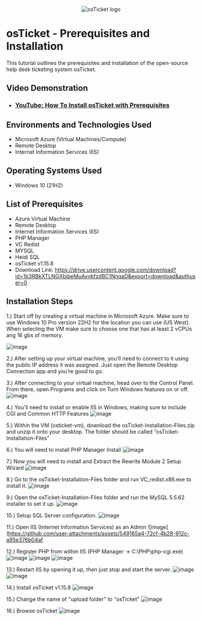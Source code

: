 <p align="center">
<img src="https://i.imgur.com/Clzj7Xs.png" alt="osTicket logo"/>
</p>

<h1>osTicket - Prerequisites and Installation</h1>
This tutorial outlines the prerequisites and installation of the open-source help desk ticketing system osTicket.<br />


<h2>Video Demonstration</h2>

- ### [YouTube: How To Install osTicket with Prerequisites](https://www.youtube.com)

<h2>Environments and Technologies Used</h2>

- Microsoft Azure (Virtual Machines/Compute)
- Remote Desktop
- Internet Information Services (IIS)

<h2>Operating Systems Used </h2>

- Windows 10</b> (21H2)

<h2>List of Prerequisites</h2>

- Azure Virtual Machine
- Remote Desktop
- Internet Information Services (IIS)
- PHP Manager
- VC Redist
- MYSQL
- Heidi SQL
- osTicket v1.15.8
- Download Link: https://drive.usercontent.google.com/download?id=1b3RBkXTLNGXbibeMuAynkfzdBC1NnqaD&export=download&authuser=0

<h2>Installation Steps</h2>

1.) Start off  by creating a virtual machine in Microsoft Azure. Make sure to use Windows 10 Pro version 22H2 for the location you can use (US West). When selecting the VM make sure to choose one that has at least 2 vCPUs ang 16 gbs of memory.

![image](https://github.com/user-attachments/assets/b737b17a-a96c-4452-9ae6-f1432f4e5c1c)


2.) After setting up your virtual machine, you’ll need to connect to it using the public IP address it was assigned. Just open the Remote Desktop Connection app and you’re good to go.

3.) After connecting to your virtual machine, head over to the Control Panel. From there, open Programs and click on Turn Windows features on or off.
![image](https://github.com/user-attachments/assets/ea88f70f-0e33-4fbf-88e7-0b9076e9f7dc)

4.) You'll need to install or enable IIS in Windows, making sure to include CGI and Common HTTP Features
![image](https://github.com/user-attachments/assets/9a67e5c4-c8b0-4ac4-98cb-2da2859fca4e)

5.) Within the VM (osticket-vm), download the osTicket-Installation-Files.zip and unzip it onto your desktop. The folder should be called “osTicket-Installation-Files”

6.) You will need to install PHP Manager Install
![image](https://github.com/user-attachments/assets/07a1cf4f-cb8e-4cd7-928f-a3f9aad6fbdc)

7.) Now you will need to install and Extract the Rewrite Module 2 Setup Wizard
![image](https://github.com/user-attachments/assets/1c6c3f10-f204-45f5-8c82-1f5f7ea757f0)

8.) Go to the osTicket-Installation-Files folder and run VC_redist.x86.exe to install it.
![image](https://github.com/user-attachments/assets/c209a261-0710-4fe3-a1d6-94ca6fd2d898)

9.) Open the osTicket-Installation-Files folder and run the MySQL 5.5.62 installer to set it up.
![image](https://github.com/user-attachments/assets/a1568a85-64bd-4198-8e72-6341a7b18542)

10.) Setup SQL Server configuration.
![image](https://github.com/user-attachments/assets/e2507ce5-8e8d-4572-a824-4b00f8a4f44d)

11.) Open IIS (Internet Information Services) as an Admin
![image](https://github.com/user-attachments/assets/549165a4-72cf-4b28-912c-a95e376b04af

12.) Register PHP from within IIS (PHP Manager -> C:\PHP\php-cgi.exe)
![image](https://github.com/user-attachments/assets/cd99b35a-1679-4cb1-949a-e8ecfc8db453)
![image](https://github.com/user-attachments/assets/7b9704fa-60db-4307-a033-1ec19e2e070c)
![image](https://github.com/user-attachments/assets/228444f9-3565-4a94-b4a1-82490304dae2)

13.) Restart IIS by opening it up, then just stop and start the server.
![image](https://github.com/user-attachments/assets/ff15a1b5-df04-4bcd-9fd0-c689ebc45776)
![image](https://github.com/user-attachments/assets/365eda83-0ae8-40aa-a851-b0824832d5a6)

14.) Install osTicket v1.15.8
![image](https://github.com/user-attachments/assets/0c57238e-3a5b-48a6-86b0-d37283e35ef8)

15.) Change the name of "upload folder" to "osTicket"
![image](https://github.com/user-attachments/assets/0ccbfa71-d3bd-44ae-b186-06661c80b324)

16.) Browse osTicket
![image](https://github.com/user-attachments/assets/89f842b9-ec2d-4197-a05b-b593c2994a73)



















